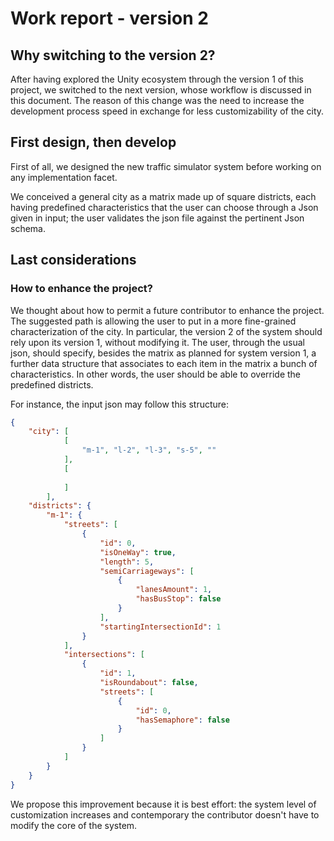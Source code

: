 # Work report - version 2

## Why switching to the version 2?

After having explored the Unity ecosystem through the version 1 of this project, we switched to the next version, whose workflow is discussed in this document. The reason of this change was the need to increase the development process speed in exchange for less customizability of the city.

## First design, then develop

First of all, we designed the new traffic simulator system before working on any implementation facet.

We conceived a general city as a matrix made up of square districts, each having predefined characteristics that the user can choose through a Json given in input; the user validates the json file against the pertinent Json schema.

## Last considerations

### How to enhance the project?

We thought about how to permit a future contributor to enhance the project. The suggested path is allowing the user to put in a more fine-grained characterization of the city.
In particular, the version 2 of the system should rely upon its version 1, without modifying it. The user, through the usual json, should specify, besides the matrix as planned for system version 1, a further data structure that associates to each item in the matrix a bunch of characteristics. In other words, the user should be able to override the predefined districts.

For instance, the input json may follow this structure:

```json
{
    "city": [
            [
                "m-1", "l-2", "l-3", "s-5", ""
            ],
            [
                
            ]
        ],
    "districts": {
        "m-1": {
            "streets": [
                {
                    "id": 0,
                    "isOneWay": true,
                    "length": 5,
                    "semiCarriageways": [
                        {
                            "lanesAmount": 1,
                            "hasBusStop": false
                        }
                    ],
                    "startingIntersectionId": 1
                }
            ],
            "intersections": [
                {
                    "id": 1,
                    "isRoundabout": false,
                    "streets": [
                        {
                            "id": 0,
                            "hasSemaphore": false
                        }
                    ]
                }
            ]
        }
    }
}
```

We propose this improvement because it is best effort: the system level of customization increases and contemporary the contributor doesn't have to modify the core of the system.
